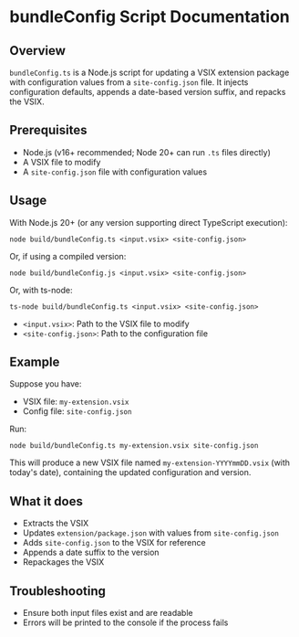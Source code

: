 # bundleConfig Script Documentation

## Overview

`bundleConfig.ts` is a Node.js script for updating a VSIX extension package with configuration
values from a `site-config.json` file. It injects configuration defaults, appends a date-based
version suffix, and repacks the VSIX.

## Prerequisites

- Node.js (v16+ recommended; Node 20+ can run `.ts` files directly)
- A VSIX file to modify
- A `site-config.json` file with configuration values

## Usage

With Node.js 20+ (or any version supporting direct TypeScript execution):

```
node build/bundleConfig.ts <input.vsix> <site-config.json>
```

Or, if using a compiled version:

```
node build/bundleConfig.js <input.vsix> <site-config.json>
```

Or, with ts-node:

```
ts-node build/bundleConfig.ts <input.vsix> <site-config.json>
```

- `<input.vsix>`: Path to the VSIX file to modify
- `<site-config.json>`: Path to the configuration file

## Example

Suppose you have:

- VSIX file: `my-extension.vsix`
- Config file: `site-config.json`

Run:

```
node build/bundleConfig.ts my-extension.vsix site-config.json
```

This will produce a new VSIX file named `my-extension-YYYYmmDD.vsix` (with today's date), containing
the updated configuration and version.

## What it does

- Extracts the VSIX
- Updates `extension/package.json` with values from `site-config.json`
- Adds `site-config.json` to the VSIX for reference
- Appends a date suffix to the version
- Repackages the VSIX

## Troubleshooting

- Ensure both input files exist and are readable
- Errors will be printed to the console if the process fails
